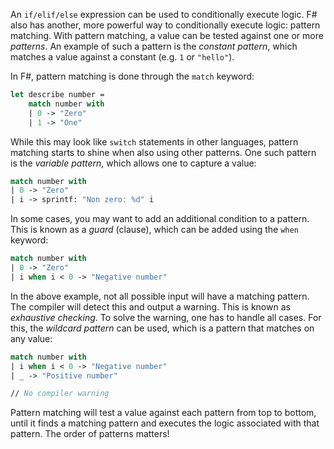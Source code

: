 An `if/elif/else` expression can be used to conditionally execute logic. F# also has another, more powerful way to conditionally execute logic: pattern matching. With pattern matching, a value can be tested against one or more _patterns_. An example of such a pattern is the _constant pattern_, which matches a value against a constant (e.g. `1` or `"hello"`).

In F#, pattern matching is done through the `match` keyword:

```fsharp
let describe number =
    match number with
    | 0 -> "Zero"
    | 1 -> "One"
```

While this may look like `switch` statements in other languages, pattern matching starts to shine when also using other patterns. One such pattern is the _variable pattern_, which allows one to capture a value:

```fsharp
match number with
| 0 -> "Zero"
| i -> sprintf: "Non zero: %d" i
```

In some cases, you may want to add an additional condition to a pattern. This is known as a _guard_ (clause), which can be added using the `when` keyword:

```fsharp
match number with
| 0 -> "Zero"
| i when i < 0 -> "Negative number"
```

In the above example, not all possible input will have a matching pattern. The compiler will detect this and output a warning. This is known as _exhaustive checking_. To solve the warning, one has to handle all cases. For this, the _wildcard pattern_ can be used, which is a pattern that matches on any value:

```fsharp
match number with
| i when i < 0 -> "Negative number"
| _ -> "Positive number"

// No compiler warning
```

Pattern matching will test a value against each pattern from top to bottom, until it finds a matching pattern and executes the logic associated with that pattern. The order of patterns matters!